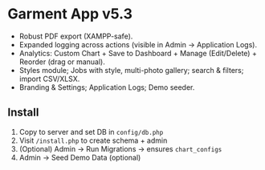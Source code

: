 # Garment App v5.3
- Robust PDF export (XAMPP-safe).
- Expanded logging across actions (visible in Admin → Application Logs).
- Analytics: Custom Chart + Save to Dashboard + Manage (Edit/Delete) + Reorder (drag or manual).
- Styles module; Jobs with style, multi-photo gallery; search & filters; import CSV/XLSX.
- Branding & Settings; Application Logs; Demo seeder.

## Install
1) Copy to server and set DB in `config/db.php`
2) Visit `/install.php` to create schema + admin
3) (Optional) Admin → Run Migrations → ensures `chart_configs`
4) Admin → Seed Demo Data (optional)

